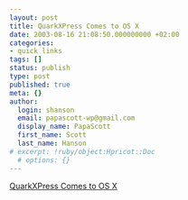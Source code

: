 ```yaml
---
layout: post
title: QuarkXPress Comes to OS X
date: 2003-08-16 21:08:50.000000000 +02:00
categories:
- quick links
tags: []
status: publish
type: post
published: true
meta: {}
author:
  login: shanson
  email: papascott-wp@gmail.com
  display_name: PapaScott
  first_name: Scott
  last_name: Hanson
# excerpt: !ruby/object:Hpricot::Doc
  # options: {}
---
```

<p><a title="I would have killed for this 5 years ago. Now I neither use Quark nor Macs." href="http://www.macdevcenter.com/pub/a/mac/2003/08/12/quark6.htm">QuarkXPress Comes to OS X</a></p>
